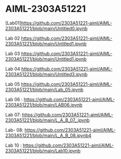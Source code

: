 # AIML-2303A51221
[Lab01]https://github.com/2303A51221-aiml/AIML-2303A51221/blob/main/Untitled0.ipynb

Lab 02 https://github.com/2303A51221-aiml/AIML-2303A51221/blob/main/Untitled1.ipynb

Lab 03 https://github.com/2303A51221-aiml/AIML-2303A51221/blob/main/Untitled1.ipynb

Lab 04 https://github.com/2303A51221-aiml/AIML-2303A51221/blob/main/Untitled3.ipynb

Lab 05 https://github.com/2303A51221-aiml/AIML-2303A51221/blob/main/Lab_05.ipynb

Lab 06 : https://github.com/2303A51221-aiml/AIML-2303A51221/blob/main/LAB06.ipynb

Lab 07: https://github.com/2303A51221-aiml/AIML-2303A51221/blob/main/L_A_B_07_.ipynb

Lab- 08: https://github.com/2303A51221-aiml/AIML-2303A51221/blob/main/L_A_B_08.ipynb4

Lab 10 : https://github.com/2303A51221-aiml/AIML-2303A51221/blob/main/Lab10.ipynb
